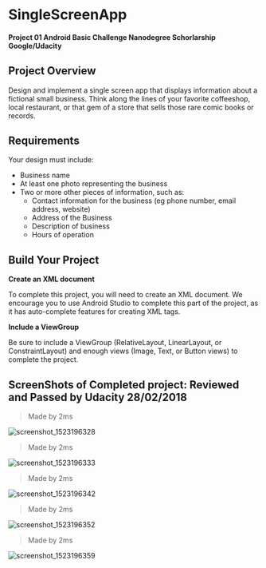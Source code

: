 # SingleScreenApp
#### Project 01 Android Basic Challenge Nanodegree Schorlarship Google/Udacity

## Project Overview

Design and implement a single screen app that displays information about a fictional small business. 
Think along the lines of your favorite coffeeshop, local restaurant,
or that gem of a store that sells those rare comic books or records.

## Requirements

Your design must include: 
- Business name
- At least one photo representing the business
- Two or more other pieces of information, such as:
  - Contact information for the business (eg phone number, email address, website)
  - Address of the Business
  - Description of business
  - Hours of operation

## Build Your Project

**Create an XML document**

To complete this project, you will need to create an XML document. 
We encourage you to use Android Studio to complete this part of the project, 
as it has auto-complete features for creating XML tags. 

**Include a ViewGroup**

Be sure to include a 
ViewGroup (RelativeLayout, LinearLayout, or ConstraintLayout) 
and enough views (Image, Text, or Button views) to complete the project. 

## ScreenShots of Completed project: Reviewed and Passed by Udacity 28/02/2018

> Made by 2ms

![screenshot_1523196328](https://user-images.githubusercontent.com/31923567/38468471-7060ec52-3b3e-11e8-8ed0-2c3386b8f126.png)

> Made by 2ms

![screenshot_1523196333](https://user-images.githubusercontent.com/31923567/38468472-75151fa2-3b3e-11e8-86b9-f5261d7af150.png)

> Made by 2ms

![screenshot_1523196342](https://user-images.githubusercontent.com/31923567/38468474-752b4e9e-3b3e-11e8-93e9-def04bd3f6af.png)

> Made by 2ms

![screenshot_1523196352](https://user-images.githubusercontent.com/31923567/38468475-75405758-3b3e-11e8-9cb8-e96353e9688c.png)

> Made by 2ms

![screenshot_1523196359](https://user-images.githubusercontent.com/31923567/38468476-755dc982-3b3e-11e8-972c-f5b0532082d4.png)




